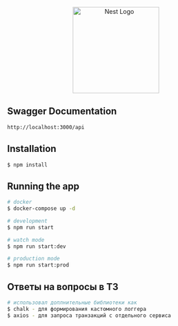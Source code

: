 <p align="center">
  <a href="http://nestjs.com/" target="blank"><img src="https://nestjs.com/img/logo_text.svg" width="200" alt="Nest Logo" /></a>
</p>

## Swagger Documentation
```bash
http://localhost:3000/api
```


## Installation

```bash
$ npm install
```

## Running the app

```bash
# docker
$ docker-compose up -d

# development
$ npm run start

# watch mode
$ npm run start:dev

# production mode
$ npm run start:prod
```

## Ответы на вопросы в ТЗ
```bash
# использовал доплнительные библиотеки как
$ chalk - для формирования кастомного логгера
$ axios - для запроса транзакций с отдельного сервиса
```
